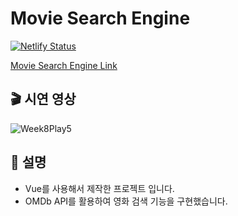 # Movie Search Engine

[![Netlify Status](https://api.netlify.com/api/v1/badges/d83482b0-0cf1-4473-848e-0f2056a83595/deploy-status)](https://app.netlify.com/sites/pedantic-agnesi-2e721d/deploys)

[Movie Search Engine Link](https://heuristic-bohr-a9d6d3.netlify.app)

## 🎬 시연 영상

![Week8Play5](https://user-images.githubusercontent.com/70738281/136706824-ff198e11-dff3-4d07-8708-ad6e278f6f61.gif)

## 📌 설명

- Vue를 사용해서 제작한 프로젝트 입니다.
- OMDb API를 활용하여 영화 검색 기능을 구현했습니다.
